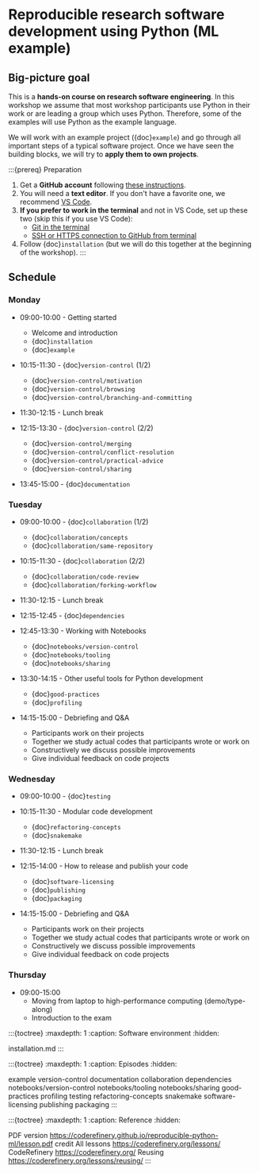 # Reproducible research software development using Python (ML example)


## Big-picture goal

This is a **hands-on course on research software engineering**. In this
workshop we assume that most workshop participants use Python in their work or
are leading a group which uses Python.  Therefore, some of the examples will use
Python as the example language.

We will work with an example project ({doc}`example`)
and go through all important steps of a typical
software project.  Once we have seen the building blocks, we will try to **apply
them to own projects**.

:::{prereq} Preparation
1. Get a **GitHub account** following [these instructions](https://coderefinery.github.io/installation/github/).
1. You will need a **text editor**. If you don't have a favorite one, we recommend
   [VS Code](https://coderefinery.github.io/installation/vscode/).
1. **If you prefer to work in the terminal** and not in VS Code, set up these two (skip this if you use VS Code):
   - [Git in the terminal](https://coderefinery.github.io/installation/git-in-terminal/)
   - [SSH or HTTPS connection to GitHub from terminal](https://coderefinery.github.io/installation/ssh/)
1. Follow {doc}`installation` (but we will do this together at the beginning of the workshop).
:::


## Schedule

### Monday

- 09:00-10:00 - Getting started
  - Welcome and introduction
  - {doc}`installation`
  - {doc}`example`

- 10:15-11:30 - {doc}`version-control` (1/2)
  - {doc}`version-control/motivation`
  - {doc}`version-control/browsing`
  - {doc}`version-control/branching-and-committing`

- 11:30-12:15 - Lunch break

- 12:15-13:30 - {doc}`version-control` (2/2)
  - {doc}`version-control/merging`
  - {doc}`version-control/conflict-resolution`
  - {doc}`version-control/practical-advice`
  - {doc}`version-control/sharing`

- 13:45-15:00 - {doc}`documentation`


### Tuesday

- 09:00-10:00 - {doc}`collaboration` (1/2)
  - {doc}`collaboration/concepts`
  - {doc}`collaboration/same-repository`

- 10:15-11:30 - {doc}`collaboration` (2/2)
  - {doc}`collaboration/code-review`
  - {doc}`collaboration/forking-workflow`

- 11:30-12:15 - Lunch break

- 12:15-12:45 - {doc}`dependencies`

- 12:45-13:30 - Working with Notebooks
  - {doc}`notebooks/version-control`
  - {doc}`notebooks/tooling`
  - {doc}`notebooks/sharing`

- 13:30-14:15 - Other useful tools for Python development
  - {doc}`good-practices`
  - {doc}`profiling`

- 14:15-15:00 - Debriefing and Q&A
  - Participants work on their projects
  - Together we study actual codes that participants wrote or work on
  - Constructively we discuss possible improvements
  - Give individual feedback on code projects


### Wednesday

- 09:00-10:00 - {doc}`testing`

- 10:15-11:30 - Modular code development
  - {doc}`refactoring-concepts`
  - {doc}`snakemake`

- 11:30-12:15 - Lunch break

- 12:15-14:00 - How to release and publish your code
  - {doc}`software-licensing`
  - {doc}`publishing`
  - {doc}`packaging`

- 14:15-15:00 - Debriefing and Q&A
  - Participants work on their projects
  - Together we study actual codes that participants wrote or work on
  - Constructively we discuss possible improvements
  - Give individual feedback on code projects


### Thursday

- 09:00-15:00
  - Moving from laptop to high-performance computing (demo/type-along)
  - Introduction to the exam


:::{toctree}
:maxdepth: 1
:caption: Software environment
:hidden:

installation.md
:::


:::{toctree}
:maxdepth: 1
:caption: Episodes
:hidden:

example
version-control
documentation
collaboration
dependencies
notebooks/version-control
notebooks/tooling
notebooks/sharing
good-practices
profiling
testing
refactoring-concepts
snakemake
software-licensing
publishing
packaging
:::


:::{toctree}
:maxdepth: 1
:caption: Reference
:hidden:

PDF version <https://coderefinery.github.io/reproducible-python-ml/lesson.pdf>
credit
All lessons <https://coderefinery.org/lessons/>
CodeRefinery <https://coderefinery.org/>
Reusing <https://coderefinery.org/lessons/reusing/>
:::
